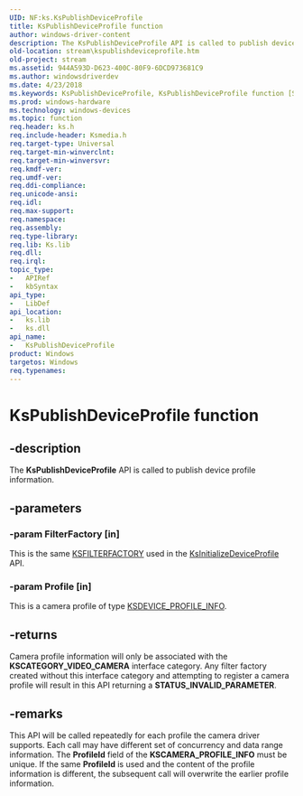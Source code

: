 ```yaml
---
UID: NF:ks.KsPublishDeviceProfile
title: KsPublishDeviceProfile function
author: windows-driver-content
description: The KsPublishDeviceProfile API is called to publish device profile information.
old-location: stream\kspublishdeviceprofile.htm
old-project: stream
ms.assetid: 944A593D-D623-400C-80F9-6DCD973681C9
ms.author: windowsdriverdev
ms.date: 4/23/2018
ms.keywords: KsPublishDeviceProfile, KsPublishDeviceProfile function [Streaming Media Devices], ks/KsPublishDeviceProfile, stream.kspublishdeviceprofile
ms.prod: windows-hardware
ms.technology: windows-devices
ms.topic: function
req.header: ks.h
req.include-header: Ksmedia.h
req.target-type: Universal
req.target-min-winverclnt: 
req.target-min-winversvr: 
req.kmdf-ver: 
req.umdf-ver: 
req.ddi-compliance: 
req.unicode-ansi: 
req.idl: 
req.max-support: 
req.namespace: 
req.assembly: 
req.type-library: 
req.lib: Ks.lib
req.dll: 
req.irql: 
topic_type:
-	APIRef
-	kbSyntax
api_type:
-	LibDef
api_location:
-	ks.lib
-	ks.dll
api_name:
-	KsPublishDeviceProfile
product: Windows
targetos: Windows
req.typenames: 
---
```


# KsPublishDeviceProfile function


## -description


The <b>KsPublishDeviceProfile</b> API is called to publish device profile information.


## -parameters




### -param FilterFactory [in]

This is the same <a href="https://msdn.microsoft.com/library/windows/hardware/ff562530">KSFILTERFACTORY</a> used in the <a href="https://msdn.microsoft.com/library/windows/hardware/dn917797">KsInitializeDeviceProfile</a> API.


### -param Profile [in]

This is a camera profile of type <a href="https://msdn.microsoft.com/library/windows/hardware/dn925223">KSDEVICE_PROFILE_INFO</a>.


## -returns



Camera profile information will only be associated with the <b>KSCATEGORY_VIDEO_CAMERA</b> interface category.  Any filter factory created without this interface category and attempting to register a camera profile will result in this API returning a <b>STATUS_INVALID_PARAMETER</b>.




## -remarks



This API will be called repeatedly for each profile the camera driver supports.  Each call may have different set of concurrency and data range information.  The <b>ProfileId</b> field of the <b>KSCAMERA_PROFILE_INFO</b> must be unique.  If the same <b>ProfileId</b> is used and the content of the profile information is different, the subsequent call will overwrite the earlier profile information.



